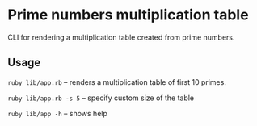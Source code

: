 # Prime numbers multiplication table

CLI for rendering a multiplication table created from prime numbers.

## Usage

`ruby lib/app.rb` – renders a multiplication table of first 10 primes.

`ruby lib/app.rb -s 5` – specify custom size of the table

`ruby lib/app -h` – shows help
